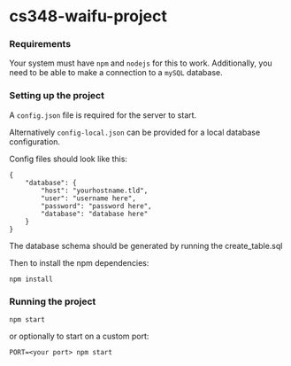 # cs348-waifu-project

### Requirements

Your system must have `npm` and `nodejs` for this to work. Additionally, you need to be able to make a connection to a `mySQL` database.

### Setting up the project

A `config.json` file is required for the server to start.

Alternatively `config-local.json` can be provided for a local database configuration.

Config files should look like this:

    {
    	"database": {
    		"host": "yourhostname.tld",
    		"user": "username here",
    		"password": "password here",
    		"database": "database here"
    	}
    }

The database schema should be generated by running the create\_table.sql

Then to install the npm dependencies:

    npm install

### Running the project

	npm start

or optionally to start on a custom port:

	PORT=<your port> npm start
